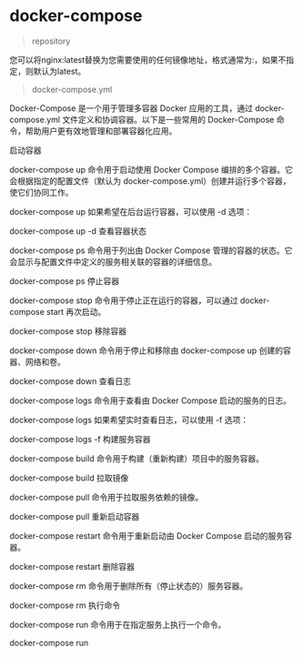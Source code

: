 # docker-compose

> repository

您可以将nginx:latest替换为您需要使用的任何镜像地址，格式通常为<repository>:<tag>，如果不指定<tag>，则默认为latest。


> docker-compose.yml

Docker-Compose 是一个用于管理多容器 Docker 应用的工具，通过 docker-compose.yml 文件定义和协调容器。以下是一些常用的 Docker-Compose 命令，帮助用户更有效地管理和部署容器化应用。

启动容器

docker-compose up 命令用于启动使用 Docker Compose 编排的多个容器。它会根据指定的配置文件（默认为 docker-compose.yml）创建并运行多个容器，使它们协同工作。

docker-compose up
如果希望在后台运行容器，可以使用 -d 选项：

docker-compose up -d
查看容器状态

docker-compose ps 命令用于列出由 Docker Compose 管理的容器的状态。它会显示与配置文件中定义的服务相关联的容器的详细信息。

docker-compose ps
停止容器

docker-compose stop 命令用于停止正在运行的容器，可以通过 docker-compose start 再次启动。

docker-compose stop
移除容器

docker-compose down 命令用于停止和移除由 docker-compose up 创建的容器、网络和卷。

docker-compose down
查看日志

docker-compose logs 命令用于查看由 Docker Compose 启动的服务的日志。

docker-compose logs
如果希望实时查看日志，可以使用 -f 选项：

docker-compose logs -f
构建服务容器

docker-compose build 命令用于构建（重新构建）项目中的服务容器。

docker-compose build
拉取镜像

docker-compose pull 命令用于拉取服务依赖的镜像。

docker-compose pull
重新启动容器

docker-compose restart 命令用于重新启动由 Docker Compose 启动的服务容器。

docker-compose restart
删除容器

docker-compose rm 命令用于删除所有（停止状态的）服务容器。

docker-compose rm
执行命令

docker-compose run 命令用于在指定服务上执行一个命令。

docker-compose run <service> <command>